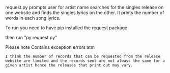 request.py prompts user for artist name
searches for the singles release on one website and finds the singles lyrics on the other.
It prints the number of words in each song lyrics.

To run you need to have pip installed the request package

then run "py request.py"

Please note
    Contains exception errors atm

    I think the number of records that can be requested from the release website are limited and the records sent are not always the same for a given artist hence the releases that print out may vary.
